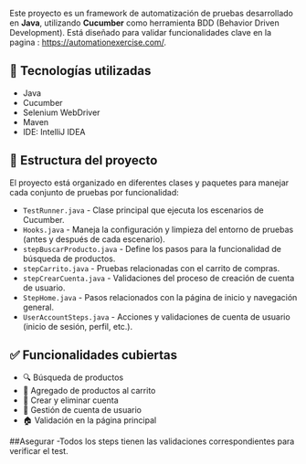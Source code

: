 Este proyecto es un framework de automatización de pruebas desarrollado en **Java**, utilizando **Cucumber** como herramienta BDD (Behavior Driven Development). Está diseñado para validar funcionalidades clave en la pagina : https://automationexercise.com/.

## 🚀 Tecnologías utilizadas

- Java
- Cucumber
- Selenium WebDriver
- Maven 
- IDE: IntelliJ IDEA 

## 📂 Estructura del proyecto

El proyecto está organizado en diferentes clases y paquetes para manejar cada conjunto de pruebas por funcionalidad:

- `TestRunner.java` - Clase principal que ejecuta los escenarios de Cucumber.
- `Hooks.java` - Maneja la configuración y limpieza del entorno de pruebas (antes y después de cada escenario).
- `stepBuscarProducto.java` - Define los pasos para la funcionalidad de búsqueda de productos.
- `stepCarrito.java` - Pruebas relacionadas con el carrito de compras.
- `stepCrearCuenta.java` - Validaciones del proceso de creación de cuenta de usuario.
- `StepHome.java` - Pasos relacionados con la página de inicio y navegación general.
- `UserAccountSteps.java` - Acciones y validaciones de cuenta de usuario (inicio de sesión, perfil, etc.).

## ✅ Funcionalidades cubiertas

- 🔍 Búsqueda de productos
- 🛒 Agregado de productos al carrito
- 👤 Crear y eliminar cuenta
- 🔐 Gestión de cuenta de usuario
- 🏠 Validación en la página principal

##Asegurar
-Todos los steps tienen las validaciones correspondientes para verificar el test.
